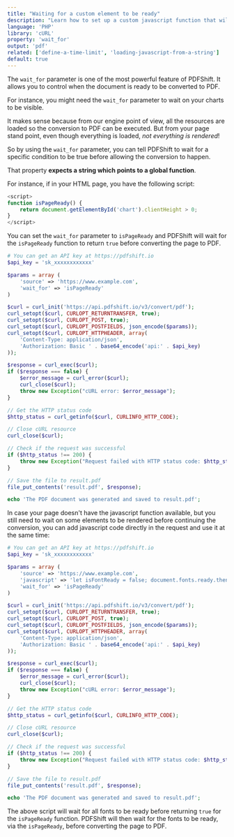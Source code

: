 ```yaml
---
title: "Waiting for a custom element to be ready"
description: "Learn how to set up a custom javascript function that will waits for a specific condition to become true before allowing the conversion to happen. This is very interesting for waiting on charts to be generated, or custom fonts to be loaded. With PDFShift's API, this can easily be done using PHP and the cURL library."
language: 'PHP'
library: 'cURL'
property: 'wait_for'
output: 'pdf'
related: ['define-a-time-limit', 'loading-javascript-from-a-string']
default: true
---
```


The `wait_for` parameter is one of the most powerful feature of PDFShift. It allows you to control when the document is ready to be converted to PDF.

For instance, you might need the `wait_for` parameter to wait on your charts to be visible.

It makes sense because from our engine point of view, all the resources are loaded so the conversion to PDF can be executed. But from your page stand point, even though everything is loaded, _not everything is rendered_!

So by using the `wait_for` parameter, you can tell PDFShift to wait for a specific condition to be true before allowing the conversion to happen.

That property **expects a string which points to a global function**.

For instance, if in your HTML page, you have the following script:

```javascript
<script>
function isPageReady() {
    return document.getElementById('chart').clientHeight > 0;
}
</script>
```

You can set the `wait_for` parameter to `isPageReady` and PDFShift will wait for the `isPageReady` function to return `true` before converting the page to PDF.


```php
# You can get an API key at https://pdfshift.io
$api_key = 'sk_xxxxxxxxxxxx'

$params = array (
    'source' => 'https://www.example.com',
    'wait_for' => 'isPageReady'
)

$curl = curl_init('https://api.pdfshift.io/v3/convert/pdf');
curl_setopt($curl, CURLOPT_RETURNTRANSFER, true);
curl_setopt($curl, CURLOPT_POST, true);
curl_setopt($curl, CURLOPT_POSTFIELDS, json_encode($params));
curl_setopt($curl, CURLOPT_HTTPHEADER, array(
    'Content-Type: application/json',
    'Authorization: Basic ' . base64_encode('api:' . $api_key)
));

$response = curl_exec($curl);
if ($response === false) {
    $error_message = curl_error($curl);
    curl_close($curl);
    throw new Exception("cURL error: $error_message");
}

// Get the HTTP status code
$http_status = curl_getinfo($curl, CURLINFO_HTTP_CODE);

// Close cURL resource
curl_close($curl);

// Check if the request was successful
if ($http_status !== 200) {
    throw new Exception("Request failed with HTTP status code: $http_status");
}

// Save the file to result.pdf
file_put_contents('result.pdf', $response);

echo 'The PDF document was generated and saved to result.pdf';
```

In case your page doesn't have the javascript function available, but you still need to wait on some elements to be rendered before continuing the conversion, you can add javascript code directly in the request and use it at the same time:

```php
# You can get an API key at https://pdfshift.io
$api_key = 'sk_xxxxxxxxxxxx'

$params = array (
    'source' => 'https://www.example.com',
    'javascript' => 'let isFontReady = false; document.fonts.ready.then(() => isFontReady = true); function isPageReady() { return isFontReady; }',
    'wait_for' => 'isPageReady'
)

$curl = curl_init('https://api.pdfshift.io/v3/convert/pdf');
curl_setopt($curl, CURLOPT_RETURNTRANSFER, true);
curl_setopt($curl, CURLOPT_POST, true);
curl_setopt($curl, CURLOPT_POSTFIELDS, json_encode($params));
curl_setopt($curl, CURLOPT_HTTPHEADER, array(
    'Content-Type: application/json',
    'Authorization: Basic ' . base64_encode('api:' . $api_key)
));

$response = curl_exec($curl);
if ($response === false) {
    $error_message = curl_error($curl);
    curl_close($curl);
    throw new Exception("cURL error: $error_message");
}

// Get the HTTP status code
$http_status = curl_getinfo($curl, CURLINFO_HTTP_CODE);

// Close cURL resource
curl_close($curl);

// Check if the request was successful
if ($http_status !== 200) {
    throw new Exception("Request failed with HTTP status code: $http_status");
}

// Save the file to result.pdf
file_put_contents('result.pdf', $response);

echo 'The PDF document was generated and saved to result.pdf';
```

The above script will wait for all fonts to be ready before returning `true` for the `isPageReady` function.
PDFShift will then wait for the fonts to be ready, via the `isPageReady`, before converting the page to PDF.